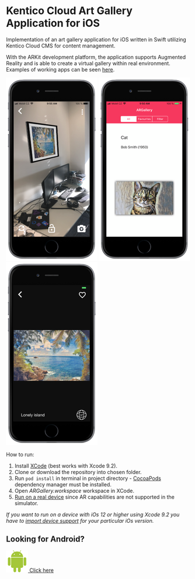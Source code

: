 # Kentico Cloud Art Gallery Application for iOS


Implementation of an art gallery application for iOS written in Swift utilizing Kentico Cloud CMS for content management.

With the ARKit development platform, the application supports Augmented Reality and is able to create a virtual gallery within real environment. Examples of working apps can be seen [here](https://is.muni.cz/th/yabmm/videos.zip).

<p float="left">
  <img src="https://raw.githubusercontent.com/SumeraMartin/argallery-ios/master/screenshots/inAction.PNG" width="250" height="500"/>
  <img src="https://raw.githubusercontent.com/SumeraMartin/argallery-ios/master/screenshots/thumbnail.PNG" width="250" height="500"/>
  <img src="https://raw.githubusercontent.com/SumeraMartin/argallery-ios/master/screenshots/preview.PNG" width="250" height="500"/>
</p>

How to run:
1. Install [XCode](https://developer.apple.com/xcode/) (best works with Xcode 9.2).
1. Clone or download the repository into chosen folder.
1. Run `pod install` in terminal in project directory - [CocoaPods](https://cocoapods.org/) dependency manager must be installed.
1. Open *ARGallery.workspace* workspace in XCode.
1. [Run on a real device](https://help.apple.com/xcode/mac/current/#/dev5a825a1ca) since AR capabilities are not supported in the simulator.

*If you want to run on a device with iOs 12 or higher using Xcode 9.2 you have to [import device support](https://github.com/filsv/iPhoneOSDeviceSupport) for your particular iOs version.*

## Looking for Android?
[![Google Android](./screenshots/android.png) Click here](https://github.com/Kentico/argallery-android)
